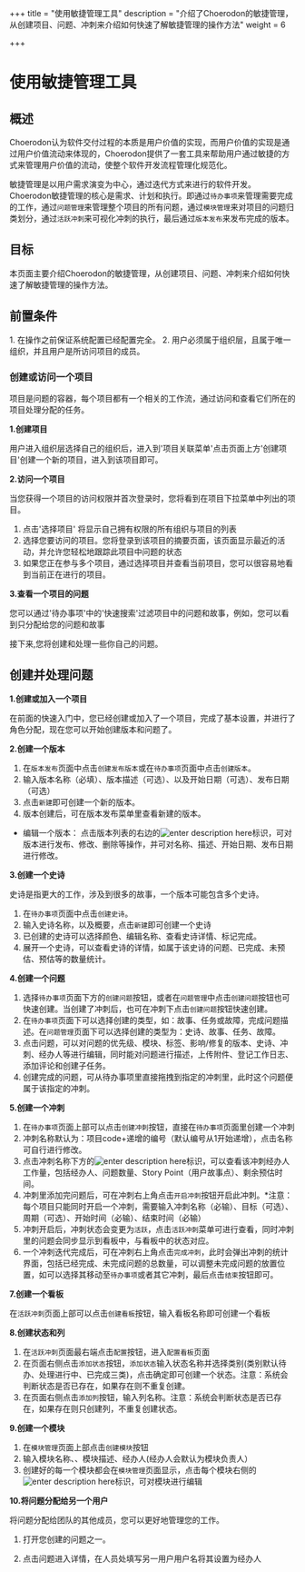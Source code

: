 ﻿+++
title = "使用敏捷管理工具"
description = "介绍了Choerodon的敏捷管理，从创建项目、问题、冲刺来介绍如何快速了解敏捷管理的操作方法"
weight = 6

+++

# 使用敏捷管理工具
## 概述
Choerodon认为软件交付过程的本质是用户价值的实现，而用户价值的实现是通过用户价值流动来体现的，Choerodon提供了一套工具来帮助用户通过敏捷的方式来管理用户价值的流动，使整个软件开发流程管理化规范化。

敏捷管理是以用户需求演变为中心，通过迭代方式来进行的软件开发。Choerodon敏捷管理的核心是需求、计划和执行。即通过`待办事项`来管理需要完成的工作，通过`问题管理`来管理整个项目的所有问题，通过`模块管理`来对项目的问题归类划分，通过`活跃冲刺`来可视化冲刺的执行，最后通过`版本发布`来发布完成的版本。

## 目标

本页面主要介绍Choerodon的敏捷管理，从创建项目、问题、冲刺来介绍如何快速了解敏捷管理的操作方法。

<h2 id="1">前置条件</h2>

1. 在操作之前保证系统配置已经配置完全。
2. 用户必须属于组织层，且属于唯一组织，并且用户是所访问项目的成员。

 ### 创建或访问一个项目
 
项目是问题的容器，每个项目都有一个相关的工作流，通过访问和查看它们所在的项目处理分配的任务。 
 

 **1.创建项目**

用户进入组织层选择自己的组织后，进入到'项目关联菜单'点击页面上方'创建项目'创建一个新的项目，进入到该项目即可。

**2.访问一个项目**

当您获得一个项目的访问权限并首次登录时，您将看到在项目下拉菜单中列出的项目。

1. 点击'选择项目' 将显示自己拥有权限的所有组织与项目的列表
2. 选择您要访问的项目。您将登录到该项目的摘要页面，该页面显示最近的活动，并允许您轻松地跟踪此项目中问题的状态
3. 如果您正在参与多个项目，通过选择项目并查看当前项目，您可以很容易地看到当前正在进行的项目。


**3.查看一个项目的问题**

您可以通过'待办事项'中的'快速搜索'过滤项目中的问题和故事，例如，您可以看到只分配给您的问题和故事

接下来,您将创建和处理一些你自己的问题。

<h2 id="1">创建并处理问题</h2>


**1.创建或加入一个项目**

在前面的快速入门中，您已经创建或加入了一个项目，完成了基本设置，并进行了角色分配，现在您可以开始创建版本和问题了。

**2.创建一个版本**

1. 在`版本发布`页面中点击`创建发布版本`或在`待办事项`页面中点击`创建版本`。
2. 输入版本名称（必填）、版本描述（可选）、以及开始日期（可选）、发布日期（可选）
3. 点击`新建`即可创建一个新的版本。
4. 版本创建后，可在版本发布菜单里查看新建的版本。


* 编辑一个版本：
点击版本列表的右边的![enter description here](/docs/quick-start/image/scrum1.png "image1")标识，可对版本进行发布、修改、删除等操作，并可对名称、描述、开始日期、发布日期进行修改。

**3.创建一个史诗**

史诗是指更大的工作，涉及到很多的故事，一个版本可能包含多个史诗。
1. 在`待办事项`页面中点击`创建史诗`。
2. 输入史诗名称，以及概要，点击`新建`即可创建一个史诗
3. 已创建的史诗可以选择颜色、编辑名称、查看史诗详情、标记完成。
4. 展开一个史诗，可以查看史诗的详情，如属于该史诗的问题、已完成、未预估、预估等的数量统计。

**4.创建一个问题**

1. 选择`待办事项`页面下方的`创建问题`按钮，或者在`问题管理`中点击`创建问题`按钮也可快速创建。当创建了冲刺后，也可在冲刺下点击`创建问题`按钮快速创建。
2. 在`待办事项`页面下可以选择创建的类型，如：故事、任务或故障，完成问题描述。在`问题管理`页面下可以选择创建的类型为：史诗、故事、任务、故障。
3. 点击问题，可以对问题的优先级、模块、标签、影响/修复的版本、史诗、冲刺、经办人等进行编辑，同时能对问题进行描述，上传附件、登记工作日志、添加评论和创建子任务。
4. 创建完成的问题，可从待办事项里直接拖拽到指定的冲刺里，此时这个问题便属于该指定的冲刺。

**5.创建一个冲刺**

1. 在`待办事项`页面上部可以点击`创建冲刺`按钮，直接在`待办事项`页面里创建一个冲刺
2. 冲刺名称默认为：项目code+递增的编号（默认编号从1开始递增），点击名称可自行进行修改。
3. 点击冲刺名称下方的![enter description here](/docs/quick-start/image/scrum1.png "image1")标识，可以查看该冲刺经办人工作量，包括经办人、问题数量、Story Point（用户故事点）、剩余预估时间。
4. 冲刺里添加完问题后，可在冲刺右上角点击`开启冲刺`按钮开启此冲刺。*注意：每个项目只能同时开启一个冲刺，需要输入冲刺名称（必输）、目标（可选）、周期（可选）、开始时间（必输）、结束时间（必输）
5. 冲刺开启后，冲刺状态会变更为`活跃`，点击`活跃冲刺`菜单可进行查看，同时冲刺里的问题会同步显示到看板中，与看板中的状态对应。
6. 一个冲刺迭代完成后，可在冲刺右上角点击`完成冲刺`，此时会弹出冲刺的统计界面，包括已经完成、未完成问题的总数量，可以调整未完成问题的放置位置，如可以选择其移动至`待办事项`或者其它冲刺，最后点击`结束`按钮即可。

**7.创建一个看板**

在`活跃冲刺`页面上部可以点击`创建看板`按钮，输入看板名称即可创建一个看板

**8.创建状态和列**

1. 在`活跃冲刺`页面最右端点击`配置`按钮，进入`配置看板`页面
2. 在页面右侧点击`添加状态`按钮，`添加状态`输入状态名称并选择类别(类别默认待办、处理进行中、已完成三类)，点击确定即可创建一个状态。注意：系统会判断状态是否已存在，如果存在则不重复创建。
3. 在页面右侧点击`添加列`按钮，输入列名称。注意：系统会判断状态是否已存在，如果存在则只创建列，不重复创建状态。

**9.创建一个模块**

1. 在`模块管理`页面上部点击`创建模块`按钮
2. 输入模块名称、、模块描述、经办人(经办人会默认为模块负责人）
3. 创建好的每一个模块都会在`模块管理`页面显示，点击每个模块右侧的![enter description here](/docs/quick-start/image/scrum2.png "image4")标识，可对模块进行编辑


**10.将问题分配给另一个用户**

将问题分配给团队的其他成员，您可以更好地管理您的工作。

1. 打开您创建的问题之一。

2. 点击问题进入详情，在人员处填写另一用户用户名将其设置为经办人